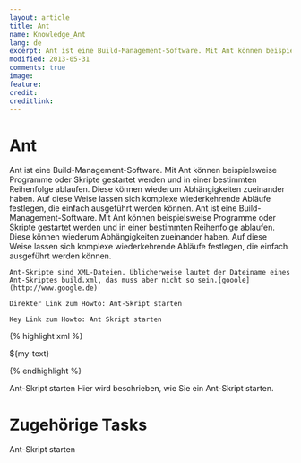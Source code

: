 ```yaml
---
layout: article
title: Ant
name: Knowledge_Ant
lang: de
excerpt: Ant ist eine Build-Management-Software. Mit Ant können beispielsweise Programme oder Skripte gestartet werden und in einer bestimmten Reihenfolge ablaufen. Diese können wiederum Abhängigkeiten zueinander haben. Auf diese Weise lassen sich komplexe wiederkehrende Abläufe festlegen, die einfach ausgeführt werden können.
modified: 2013-05-31
comments: true
image:
feature:
credit:
creditlink:
---
```


  
# Ant
  
Ant ist eine Build-Management-Software. Mit Ant können beispielsweise Programme oder Skripte gestartet werden und in einer bestimmten Reihenfolge ablaufen. Diese können wiederum Abhängigkeiten zueinander haben. Auf diese Weise lassen sich komplexe wiederkehrende Abläufe festlegen, die einfach ausgeführt werden können.
  Ant ist eine Build-Management-Software. Mit Ant können beispielsweise Programme oder Skripte gestartet werden und in einer bestimmten Reihenfolge ablaufen. Diese können wiederum Abhängigkeiten zueinander haben. Auf diese Weise lassen sich komplexe wiederkehrende Abläufe festlegen, die einfach ausgeführt werden können.

    Ant-Skripte sind XML-Dateien. Üblicherweise lautet der Dateiname eines Ant-Skriptes build.xml, das muss aber nicht so sein.[gooole](http://www.google.de)

    Direkter Link zum Howto: Ant-Skript starten

    Key Link zum Howto: Ant Skript starten

    
{% highlight xml %}
<?xml version="1.0" encoding="UTF-8"?>
<project name="my-project" basedir=".">
    <property name="my-text" value="Hello World"/>
    <target name="say-hello" description="This target writes 'Hello World' to the console.">
        <echo>${my-text}</echo>
    </target>
</project>    

{% endhighlight %}

  

  

Ant-Skript starten
Hier wird beschrieben, wie Sie ein Ant-Skript starten.



# Zugehörige Tasks
Ant-Skript starten

